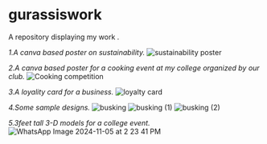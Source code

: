 # gurassiswork
A repository displaying my work .


*1.A canva based poster on sustainability.*
![sustainability poster](https://github.com/user-attachments/assets/e39a49b0-b1f6-421e-a5f0-e73e65b6069c)


*2.A canva based poster for a cooking event at my college organized by our club.*
![Cooking competition](https://github.com/user-attachments/assets/80a7b780-fdda-4693-bb46-ef50c84024df)


*3.A loyality card for a business.*
![loyalty card](https://github.com/user-attachments/assets/51aa6f4c-d333-4ebc-8e20-de13b6f9ee16)


*4.Some sample designs.*
![busking](https://github.com/user-attachments/assets/71f75259-c401-4d25-8928-4f82955b7a96)
![busking (1)](https://github.com/user-attachments/assets/33801d4f-5980-413c-95c3-f8fbe8f59d85)
![busking (2)](https://github.com/user-attachments/assets/e941a46f-9a01-42bc-afb0-07a914d0b5b0)


*5.3feet tall 3-D models for a college event.*
![WhatsApp Image 2024-11-05 at 2 23 41 PM](https://github.com/user-attachments/assets/b4459d44-010d-48c3-afa0-0332902ca805)

